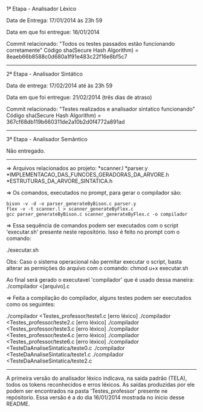 1ª Etapa - Analisador Léxico

Data de Entrega: 17/01/2014 às 23h 59

Data em que foi entregue: 16/01/2014

Commit relacionado: "Todos os testes passados estão funcionando corretamente"
Código sha(Secure Hash Algorithm) = 8eaeb66b8588c0d680a1f91e483c22f16e8bf5c7

-------------------------------------------------------------------------------------

2ª Etapa - Analisador Sintático

Data de entrega: 17/02/2014 até às 23h 59

Data em que foi entregue: 21/02/2014 (três dias de atraso)

Commit relacionado: "Testes realizados e analisador sintatico funcionando"
Código sha(Secure Hash Algorithm) = 367cf68db119b660311de2a10b2d0f4772a891ad

---------------------------------------------------------------------------------------------------------------------------

3ª Etapa - Analisador Semântico

Não entregado.

---------------------------------------------------------------------------------------------------------------------------





=> Arquivos relacionados ao projeto:
*scanner.l
*parser.y
*IMPLEMENTACAO_DAS_FUNCOES_GERADORAS_DA_ARVORE.h
*ESTRUTURAS_DA_ARVORE_SINTATICA.h





=> Os comandos, executados no prompt, para gerar o compilador são:

	bison -v -d -o parser_generateByBison.c parser.y
	flex -v -t scanner.l > scanner_generateByFlex.c
	gcc parser_generateByBison.c scanner_generateByFlex.c -o compilador


=> Essa sequência de comandos podem ser executados com o script 'executar.sh' presente neste repositório. Isso é feito no prompt com o comando:

./executar.sh

Obs: Caso o sistema operacional não permitar executar o script, basta alterar as permições do arquivo com o comando:
chmod u+x executar.sh

Ao final será gerado o executavel 'compilador' que é usado dessa maneira:
./compilador <[arquivo].c




=> Feita a compilação do compilador, alguns testes podem ser executados como os seguintes:

./compilador <Testes_professor/teste1.c [erro léxico]
./compilador <Testes_professor/teste2.c [erro léxico]
./compilador <Testes_professor/teste3.c [erro léxico]
./compilador <Testes_professor/teste4.c [erro léxico]
./compilador <Testes_professor/teste6.c [erro léxico]
./compilador <TesteDaAnaliseSintatica/teste0.c
./compilador <TesteDaAnaliseSintatica/teste1.c
./compilador <TesteDaAnaliseSintatica/teste2.c

---------------------------------------------------------------------------------------------------------------------------

A primeira versão do analisador léxico indicava, na saida padrão (TELA), todos os tokens reconhecidos e erros léxicos. As saídas produzidas por ele podem ser encontrados na pasta 'Testes_professor' presente ne repósitorio.
Essa versão é a do dia 16/01/2014 mostrada no ínicio desse README.